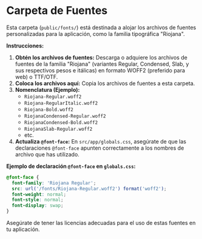 
# Carpeta de Fuentes

Esta carpeta (`public/fonts/`) está destinada a alojar los archivos de fuentes personalizadas para la aplicación, como la familia tipográfica "Riojana".

**Instrucciones:**

1.  **Obtén los archivos de fuentes:** Descarga o adquiere los archivos de fuentes de la familia "Riojana" (variantes Regular, Condensed, Slab, y sus respectivos pesos e itálicas) en formato WOFF2 (preferido para web) o TTF/OTF.
2.  **Coloca los archivos aquí:** Copia los archivos de fuentes a esta carpeta.
3.  **Nomenclatura (Ejemplo):**
    *   `Riojana-Regular.woff2`
    *   `Riojana-RegularItalic.woff2`
    *   `Riojana-Bold.woff2`
    *   `RiojanaCondensed-Regular.woff2`
    *   `RiojanaCondensed-Bold.woff2`
    *   `RiojanaSlab-Regular.woff2`
    *   etc.
4.  **Actualiza `@font-face`:** En `src/app/globals.css`, asegúrate de que las declaraciones `@font-face` apunten correctamente a los nombres de archivo que has utilizado.

**Ejemplo de declaración `@font-face` en `globals.css`:**

```css
@font-face {
  font-family: 'Riojana Regular';
  src: url('/fonts/Riojana-Regular.woff2') format('woff2');
  font-weight: normal;
  font-style: normal;
  font-display: swap;
}
```

Asegúrate de tener las licencias adecuadas para el uso de estas fuentes en tu aplicación.
